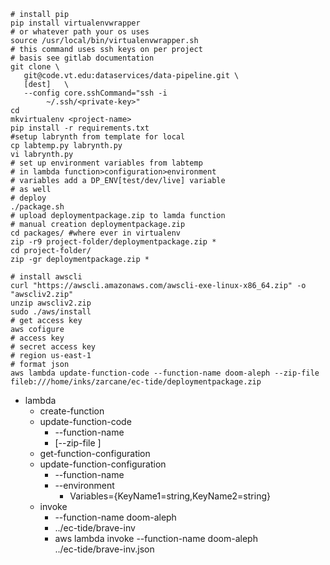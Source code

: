     # install pip
    pip install virtualenvwrapper
    # or whatever path your os uses
    source /usr/local/bin/virtualenvwrapper.sh
    # this command uses ssh keys on per project
    # basis see gitlab documentation
    git clone \
       git@code.vt.edu:dataservices/data-pipeline.git \
       [dest]   \
       --config core.sshCommand="ssh -i
            ~/.ssh/<private-key>"
    cd
    mkvirtualenv <project-name>
    pip install -r requirements.txt
    #setup labrynth from template for local
    cp labtemp.py labrynth.py
    vi labrynth.py
    # set up environment variables from labtemp
    # in lambda function>configuration>environment
    # variables add a DP_ENV[test/dev/live] variable
    # as well
    # deploy
    ./package.sh
    # upload deploymentpackage.zip to lamda function
    # manual creation deploymentpackage.zip
    cd packages/ #where ever in virtualenv
    zip -r9 project-folder/deploymentpackage.zip *
    cd project-folder/
    zip -gr deploymentpackage.zip *

    # install awscli
    curl "https://awscli.amazonaws.com/awscli-exe-linux-x86_64.zip" -o "awscliv2.zip"
    unzip awscliv2.zip
    sudo ./aws/install
    # get access key
    aws cofigure
    # access key
    # secret access key
    # region us-east-1
    # format json
    aws lambda update-function-code --function-name doom-aleph --zip-file fileb:///home/inks/zarcane/ec-tide/deploymentpackage.zip

- lambda
  - create-function
  - update-function-code
    - --function-name <value>
    - [--zip-file <value>]
  - get-function-configuration
  - update-function-configuration
    - --function-name <value>
    - --environment
      - Variables={KeyName1=string,KeyName2=string}
  - invoke
    - --function-name doom-aleph
    - <file> ../ec-tide/brave-inv
    - aws lambda invoke --function-name doom-aleph \
          ../ec-tide/brave-inv.json
